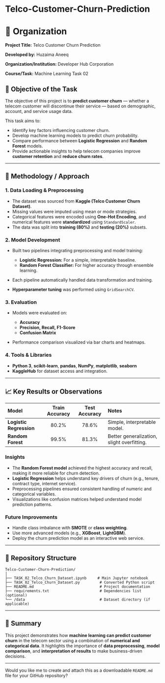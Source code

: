 
#  **Telco-Customer-Churn-Prediction**
# 🏢 Organization

**Project Title:** Telco Customer Churn Prediction

**Developed by:** Huzaima Aneeq

**Organization/Institution:** Developer Hub Corporation

**Course/Task:** Machine Learning Task 02


## 🎯 Objective of the Task

The objective of this project is to **predict customer churn** — whether a telecom customer will discontinue their service — based on demographic, account, and service usage data.

This task aims to:

* Identify key factors influencing customer churn.
* Develop machine learning models to predict churn probability.
* Compare performance between **Logistic Regression** and **Random Forest** models.
* Provide actionable insights to help telecom companies improve **customer retention** and **reduce churn rates**.

---

## 🧠 Methodology / Approach

### **1. Data Loading & Preprocessing**

* The dataset was sourced from **Kaggle (Telco Customer Churn Dataset)**.
* Missing values were imputed using mean or mode strategies.
* Categorical features were encoded using **One-Hot Encoding**, and numerical features were **standardized** using `StandardScaler`.
* The data was split into **training (80%)** and **testing (20%)** subsets.

### **2. Model Development**

* Built two pipelines integrating preprocessing and model training:

  * **Logistic Regression:** For a simple, interpretable baseline.
  * **Random Forest Classifier:** For higher accuracy through ensemble learning.
* Each pipeline automatically handled data transformation and training.
* **Hyperparameter tuning** was performed using `GridSearchCV`.

### **3. Evaluation**

* Models were evaluated on:

  * **Accuracy**
  * **Precision, Recall, F1-Score**
  * **Confusion Matrix**
* Performance comparison visualized via bar charts and heatmaps.

### **4. Tools & Libraries**

* **Python 3**, **scikit-learn**, **pandas**, **NumPy**, **matplotlib**, **seaborn**
* **KaggleHub** for dataset access and integration.

---

## 📈 Key Results or Observations

| Model                   | Train Accuracy | Test Accuracy | Notes                                      |
| :---------------------- | :------------: | :-----------: | :----------------------------------------- |
| **Logistic Regression** |      80.2%     |     78.6%     | Simple, interpretable model.               |
| **Random Forest**       |      99.5%     |     81.3%     | Better generalization, slight overfitting. |

### **Insights**

* The **Random Forest model** achieved the highest accuracy and recall, making it more reliable for churn detection.
* **Logistic Regression** helps understand key drivers of churn (e.g., tenure, contract type, internet service).
* Preprocessing pipelines ensured consistent handling of numeric and categorical variables.
* Visualizations like confusion matrices helped understand model prediction patterns.

### **Future Improvements**

* Handle class imbalance with **SMOTE** or **class weighting**.
* Use more advanced models (e.g., **XGBoost**, **LightGBM**).
* Deploy the churn prediction model as an interactive web service.

---

## 🧾 Repository Structure

```
Telco-Customer-Churn-Prediction/
│
├── TASK_02_Telco_Churn_Dataset.ipynb     # Main Jupyter notebook
├── TASK_02_Telco_Churn_Dataset.py         # Converted Python script
├── README.md                              # Project documentation
├── requirements.txt                       # Dependencies list (optional)
└── /data                                  # Dataset directory (if applicable)
```

---

## 🏁 Summary

This project demonstrates how **machine learning can predict customer churn** in the telecom sector using a combination of **numerical and categorical data**.
It highlights the importance of **data preprocessing**, **model comparison**, and **interpretation of results** to make business-driven decisions.

---

Would you like me to create and attach this as a downloadable `README.md` file for your GitHub repository?


